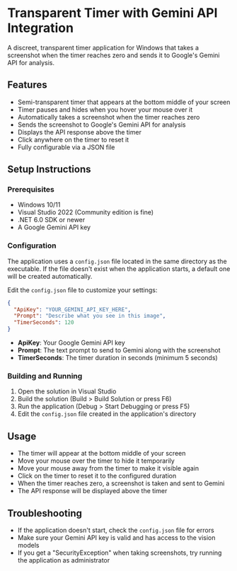 # Transparent Timer with Gemini API Integration

A discreet, transparent timer application for Windows that takes a screenshot when the timer reaches zero and sends it to Google's Gemini API for analysis.

## Features

- Semi-transparent timer that appears at the bottom middle of your screen
- Timer pauses and hides when you hover your mouse over it
- Automatically takes a screenshot when the timer reaches zero
- Sends the screenshot to Google's Gemini API for analysis
- Displays the API response above the timer
- Click anywhere on the timer to reset it
- Fully configurable via a JSON file

## Setup Instructions

### Prerequisites

- Windows 10/11
- Visual Studio 2022 (Community edition is fine)
- .NET 6.0 SDK or newer
- A Google Gemini API key

### Configuration

The application uses a `config.json` file located in the same directory as the executable. If the file doesn't exist when the application starts, a default one will be created automatically.

Edit the `config.json` file to customize your settings:

```json
{
  "ApiKey": "YOUR_GEMINI_API_KEY_HERE",
  "Prompt": "Describe what you see in this image",
  "TimerSeconds": 120
}
```

- **ApiKey**: Your Google Gemini API key
- **Prompt**: The text prompt to send to Gemini along with the screenshot
- **TimerSeconds**: The timer duration in seconds (minimum 5 seconds)

### Building and Running

1. Open the solution in Visual Studio
2. Build the solution (Build > Build Solution or press F6)
3. Run the application (Debug > Start Debugging or press F5)
4. Edit the `config.json` file created in the application's directory

## Usage

- The timer will appear at the bottom middle of your screen
- Move your mouse over the timer to hide it temporarily
- Move your mouse away from the timer to make it visible again
- Click on the timer to reset it to the configured duration
- When the timer reaches zero, a screenshot is taken and sent to Gemini
- The API response will be displayed above the timer

## Troubleshooting

- If the application doesn't start, check the `config.json` file for errors
- Make sure your Gemini API key is valid and has access to the vision models
- If you get a "SecurityException" when taking screenshots, try running the application as administrator
